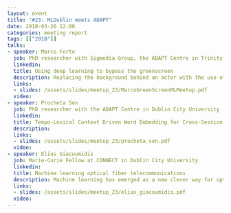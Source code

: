 ```yaml
---
layout: event
title: "#23: MLDublin meets ADAPT"
date: 2018-03-26 12:00
categories: meeting report
tags: [["2018"]]
talks:
- speaker: Marco Forte
  job: PhD researcher with Sigmedia Group, the ADAPT Centre in Trinity College Dublin
  linkedin:
  title: Using deep learning to bypass the greenscreen
  description: Replacing the background behind an actor with the use of a greenscreen is a common task in the film and television industry. However, in the rise of amateur user generated content on YouTube, and video messaging the greenscreen proves to be a undesirable and impractical constraint. By leveraging deep learning we are able to separate foreground and background elements in a natural environment without large user interaction thanks to semantic understanding of a scene. In this talk I give a brief overview of greenscreen and natural image keying and it's relation the field of semantic segmentation. I will discuss in particular recent work of ours, submitted to ICIP, where we experiment with the benefits of a multi-task objective for the task of natural image keying and the possibilities we open for future work.
  links:
  - slides: /assets/slides/meetup_23/MarcoGreenScreenMLMeetup.pdf
  video:
- speaker: Procheta Sen
  job: PhD researcher with the ADAPT Centre in Dublin City University
  linkedin:
  title: Tempo-Lexical Context Driven Word Embedding for Cross-Session Search Task Extraction
  description:
  links:
  - slides: /assets/slides/meetup_23/procheta_sen.pdf
  video:
- speaker: Elias Giacoumidis
  job: Marie-Curie Fellow at CONNECT in Dublin City University
  linkedin:
  title: Machine learning optical fiber telecommunications
  description: Machine learning has emerged as a new clever way for optimizing and improving the performance of fiber-optic telecommunication systems by tackling both deterministic and stochastic noises in the network without increasing complexity. The potential of developing new modems incorporating machine learning technology to provide consistently high-speed broadband connectivity is an exciting new research topic. Digital signal processing (DSP)-based machine learning bridges the gap between all-optical high-resolution signal processing and DSP. Harnessing appropriate machine learning algorithms we can successfully compensate nonlinear effects in electronic domain to increase transmission-reach of modern high-capacity optical systems.
  links:
  - slides: /assets/slides/meetup_23/elias_giacoumidis.pdf
  video:
---
```

